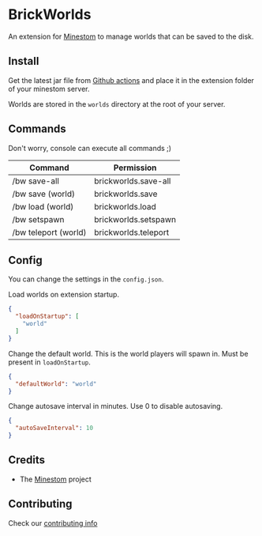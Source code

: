 # BrickWorlds

An extension for [Minestom](https://github.com/Minestom/Minestom) to manage worlds that can be saved to the disk.

## Install

Get the latest jar file from [Github actions](https://github.com/MinestomBrick/BrickWorlds/actions) 
and place it in the extension folder of your minestom server.

Worlds are stored in the `worlds` directory at the root of your server.

## Commands

Don't worry, console can execute all commands ;)

| Command              | Permission           |
|----------------------|----------------------|
| /bw save-all         | brickworlds.save-all |
| /bw save (world)     | brickworlds.save     |
| /bw load (world)     | brickworlds.load     |
| /bw setspawn         | brickworlds.setspawn |
| /bw teleport (world) | brickworlds.teleport |

## Config

You can change the settings in the `config.json`.

Load worlds on extension startup.
```json
{
  "loadOnStartup": [
    "world"
  ]
}
```

Change the default world. This is the world players will spawn in. Must be present in `loadOnStartup`.
```json
{
  "defaultWorld": "world"
}
```

Change autosave interval in minutes. Use 0 to disable autosaving.
```json
{
  "autoSaveInterval": 10
}
```

## Credits

* The [Minestom](https://github.com/Minestom/Minestom) project

## Contributing

Check our [contributing info](CONTRIBUTING.md)

